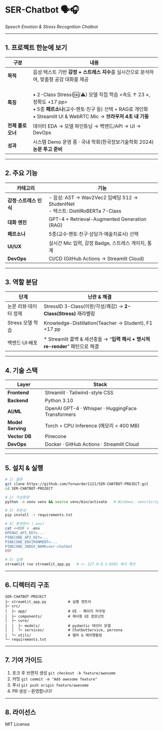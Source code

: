 
# SER-Chatbot 🗣️🎧  
*Speech Emotion & Stress Recognition Chatbot*

---

## 1. 프로젝트 한눈에 보기
| 구분 | 내용 |
|------|------|
| **목적** | 음성·텍스트 기반 **감정 + 스트레스 지수**를 실시간으로 분석하여, 맞춤형 공감 대화를 제공 |
| **특징** | <br>• 2-Class Stress(🆗/⚠️) 모델 직접 학습 &lt;속도 ↑ 23 ×, 정확도 +17&nbsp;pp&gt;<br>• 5종 **페르소나**(교수·멘토·친구 등) 선택&nbsp;+ RAG로 개인화<br>• Streamlit UI & WebRTC Mic → **브라우저 4초 내 기동** |
| **전체 플로 오너** | 데이터 EDA → 모델 파인튜닝 → 백엔드/API → UI → DevOps  |
| **성과** | 시스템 Demo 운영 중 · 국내 학회(한국정보기술학회 2024) **논문 투고 준비** |


---

## 2. 주요 기능

| 카테고리           | 기능                                                                        |
| -------------- | ------------------------------------------------------------------------- |
| **감정·스트레스 인식** | - 음성: AST → Wav2Vec2 임베딩 512 → StudentNet<br>- 텍스트: DistilRoBERTa 7-Class |
| **대화 엔진**      | GPT-4 + Retrieval-Augmented Generation (RAG)                              |
| **페르소나**       | 5종(교수·멘토·친구·상담가·예술치료사) 선택                                                 |
| **UI/UX**      | 실시간 Mic 입력, 감정 Badge, 스트레스 게이지, 통계                                        |
| **DevOps**     | CI/CD (GitHub Actions → Streamlit Cloud)                                  |

---

## 3. 역할 분담 

| 단계           |      난관 & 해결                                                   |
| ------------ | --------------------------------------------------------- |
| 논문 리뷰·데이터 정제 |  StressID 3-Class(이완/각성/쾌감) → **2-Class(Stress)** 재라벨링     |
| Stress 모델 학습 | Knowledge-Distillation(Teacher → Student), F1 +17 pp      |
| 백엔드·UI·배포    | * Streamlit 콜백 & 세션충돌 → “**입력 해시 + 명시적 re-render**” 패턴으로 해결 |

---

## 4. 기술 스택

| Layer             | Stack                                             |
| ----------------- | ------------------------------------------------- |
| **Frontend**      | Streamlit · Tailwind-style CSS                    |
| **Backend**       | Python 3.10                                       |
| **AI/ML**         | OpenAI GPT-4 · Whisper · HuggingFace Transformers |
| **Model Serving** | Torch + CPU Inference (메모리 < 400 MB)              |
| **Vector DB**     | Pinecone                                          |
| **DevOps**        | Docker · GitHub Actions · Streamlit Cloud         |

---

## 5. 설치 & 실행

```bash
# 1) 클론
git clone https://github.com/forwarder1121/SER-CHATBOT-PROJECT.git
cd SER-CHATBOT-PROJECT

# 2) 가상환경
python -m venv venv && source venv/bin/activate   # Windows: venv\Scripts\activate

# 3) 의존성
pip install -r requirements.txt

# 4) 환경변수 (.env)
cat <<EOF > .env
OPENAI_API_KEY=...
PINECONE_API_KEY=...
PINECONE_ENVIRONMENT=...
PINECONE_INDEX_NAME=ser-chatbot
EOF

# 5) 실행
streamlit run streamlit_app.py   # <– 127.0.0.1:8501 에서 확인
```

---

## 6. 디렉터리 구조

```
SER-CHATBOT-PROJECT
├─ streamlit_app.py          # 실행 엔트리
├─ src/
│  ├─ app/                   # UI · 페이지 라우팅
│  ├─ components/            # 재사용 UI 컴포넌트
│  ├─ core/
│  │  ├─ models/             # pydantic 데이터 모델
│  │  └─ services/           # ChatbotService, persona
│  └─ utils/                 # 헬퍼 & 에러핸들링
└─ requirements.txt
```

---

## 7. 기여 가이드

1. 포크 후 브랜치 생성 `git checkout -b feature/awesome`
2. 커밋 `git commit -m "Add awesome feature"`
3. 푸시 `git push origin feature/awesome`
4. PR 생성 – 환영합니다!

---

## 8. 라이선스

MIT License


```
